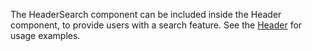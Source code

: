 The HeaderSearch component can be included inside the Header component, to provide users with a search feature. See the [Header](#/Navigation?id=header) for usage examples.
